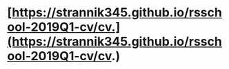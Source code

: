 # [https://strannik345.github.io/rsschool-2019Q1-cv/cv.](https://strannik345.github.io/rsschool-2019Q1-cv/cv.)